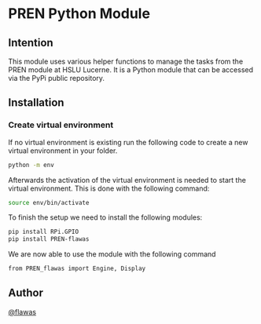 # PREN Python Module


## Intention
This module uses various helper functions to manage the tasks from the PREN module at HSLU Lucerne. 
It is a Python module that can be accessed via the PyPi public repository.  

## Installation
### Create virtual environment
If no virtual environment is existing run the following code to create a new virtual 
environment in your folder. 
```bash
python -m env
```
Afterwards the activation of the virtual environment is needed to start the virtual environment. 
This is done with the following command: 
```bash
source env/bin/activate
```
To finish the setup we need to install the following modules:
```bash
pip install RPi.GPIO
pip install PREN-flawas
```
We are now able to use the module with the following command
```bash
from PREN_flawas import Engine, Display
```

## Author
[@flawas](https://github.com/flawas)
